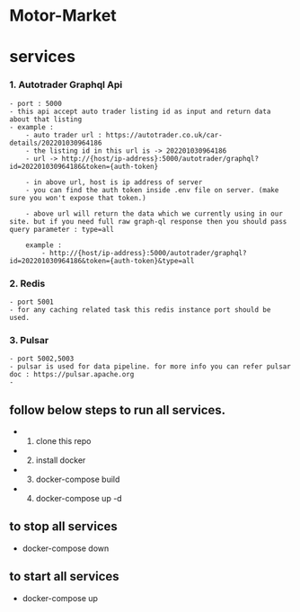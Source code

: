# Motor-Market

# services

### 1. Autotrader Graphql Api
    - port : 5000
    - this api accept auto trader listing id as input and return data about that listing
    - example :
        - auto trader url : https://autotrader.co.uk/car-details/202201030964186
        - the listing id in this url is -> 202201030964186
        - url -> http://{host/ip-address}:5000/autotrader/graphql?id=202201030964186&token={auth-token}

        - in above url, host is ip address of server
        - you can find the auth token inside .env file on server. (make sure you won't expose that token.)

        - above url will return the data which we currently using in our site. but if you need full raw graph-ql response then you should pass query parameter : type=all

        example :
            - http://{host/ip-address}:5000/autotrader/graphql?id=202201030964186&token={auth-token}&type=all

### 2. Redis
    - port 5001
    - for any caching related task this redis instance port should be used.

### 3. Pulsar
    - port 5002,5003
    - pulsar is used for data pipeline. for more info you can refer pulsar doc : https://pulsar.apache.org
    - 


## follow below steps to run all services.

- 1. clone this repo

- 2. install docker

- 3. docker-compose build

- 4. docker-compose up -d

## to stop all services

- docker-compose down

## to start all services

- docker-compose up


